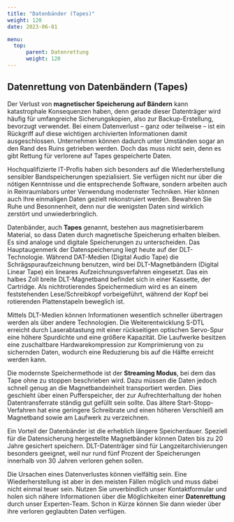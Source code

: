 ```yaml
---
title: "Datenbänder (Tapes)"
weight: 120
date: 2023-06-01

menu:
  top:
      parent: Datenrettung
      weight: 120
---
```


## Datenrettung von Datenbändern (Tapes)

Der Verlust von **magnetischer Speicherung auf Bändern** kann katastrophale Konsequenzen haben, denn gerade dieser Datenträger wird häufig für umfangreiche Sicherungskopien, also zur Backup-Erstellung, bevorzugt verwendet. Bei einem Datenverlust – ganz oder teilweise – ist ein Rückgriff auf diese wichtigen archivierten Informationen damit ausgeschlossen. Unternehmen können dadurch unter Umständen sogar an den Rand des Ruins getrieben werden. Doch das muss nicht sein, denn es gibt Rettung für verlorene auf Tapes gespeicherte Daten.

Hochqualifizierte IT-Profis haben sich besonders auf die Wiederherstellung sensibler Bandspeicherungen spezialisiert. Sie verfügen nicht nur über die nötigen Kenntnisse und die entsprechende Software, sondern arbeiten auch in Reinraumlabors unter Verwendung modernster Techniken. Hier können auch Ihre einmaligen Daten gezielt rekonstruiert werden. Bewahren Sie Ruhe und Besonnenheit, denn nur die wenigsten Daten sind wirklich zerstört und unwiederbringlich.

Datenbänder, auch **Tapes** genannt, bestehen aus magnetisierbarem Material, so dass Daten durch magnetische Speicherung erhalten bleiben. Es sind analoge und digitale Speicherungen zu unterscheiden. Das Hauptaugenmerk der Datenspeicherung liegt heute auf der DLT-Technologie. Während DAT-Medien (Digital Audio Tape) die Schrägspuraufzeichnung benutzen, wird bei DLT-Magnetbändern (Digital Linear Tape) ein lineares Aufzeichnungsverfahren eingesetzt. Das ein halbes Zoll breite DLT-Magnetband befindet sich in einer Kassette, der Cartridge. Als nichtrotierendes Speichermedium wird es an einem feststehenden Lese/Schreibkopf vorbeigeführt, während der Kopf bei rotierenden Plattenstapeln beweglich ist.

Mittels DLT-Medien können Informationen wesentlich schneller übertragen werden als über andere Technologien. Die Weiterentwicklung S-DTL erreicht durch Laserabtastung mit einer rückseitigen optischen Servo-Spur eine höhere Spurdichte und eine größere Kapazität. Die Laufwerke besitzen eine zuschaltbare Hardwarekompression zur Komprimierung von zu sichernden Daten, wodurch eine Reduzierung bis auf die Hälfte erreicht werden kann.

Die modernste Speichermethode ist der **Streaming Modus**, bei dem das Tape ohne zu stoppen beschrieben wird. Dazu müssen die Daten jedoch schnell genug an die Magnetbandeinheit transportiert werden. Dies geschieht über einen Pufferspeicher, der zur Aufrechterhaltung der hohen Datentransferrate ständig gut gefüllt sein sollte. Das ältere Start-Stopp-Verfahren hat eine geringere Schreibrate und einen höheren Verschleiß am Magnetband sowie am Laufwerk zu verzeichnen.

Ein Vorteil der Datenbänder ist die erheblich längere Speicherdauer. Speziell für die Datensicherung hergestellte Magnetbänder können Daten bis zu 20 Jahre gesichert speichern. DLT-Datenträger sind für Langzeitarchivierungen besonders geeignet, weil nur rund fünf Prozent der Speicherungen innerhalb von 30 Jahren verloren gehen sollen.

Die Ursachen eines Datenverlustes können vielfältig sein. Eine Wiederherstellung ist aber in den meisten Fällen möglich und muss dabei nicht einmal teuer sein. Nutzen Sie unverbindlich unser Kontaktformular und holen sich nähere Informationen über die Möglichkeiten einer **Datenrettung** durch unser Experten-Team. Schon in Kürze können Sie dann wieder über ihre verloren geglaubten Daten verfügen.
